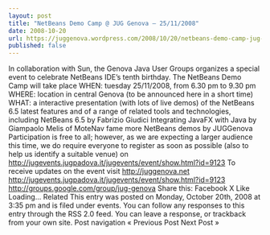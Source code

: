 ```yaml
---
layout: post
title: "NetBeans Demo Camp @ JUG Genova – 25/11/2008"
date: 2008-10-20
url: https://juggenova.wordpress.com/2008/10/20/netbeans-demo-camp-jug-genova-25112008/
published: false 
---
```


In collaboration with Sun, the Genova Java User Groups organizes a special event to celebrate NetBeans IDE’s tenth birthday. The NetBeans Demo Camp will take place WHEN: tuesday 25/11/2008, from 6.30 pm to 9.30 pm WHERE: location in central Genova (to be announced here in a short time) WHAT: a interactive presentation (with lots of live demos) of the NetBeans 6.5 latest features and of a range of related tools and technologies, including NetBeans 6.5 by Fabrizio Giudici Integrating JavaFX with Java by Giampaolo Melis of MoteNav fame more NetBeans demos by JUGGenova Participation is free to all; however, as we are expecting a larger audience this time, we do require everyone to register as soon as possible (also to help us identify a suitable venue) on http://jugevents.jugpadova.it/jugevents/event/show.html?id=9123 To receive updates on the event visit http://juggenova.net http://jugevents.jugpadova.it/jugevents/event/show.html?id=9123 http://groups.google.com/group/jug-genova Share this: Facebook X Like Loading... Related This entry was posted on Monday, October 20th, 2008 at 3:35 pm and is filed under events. You can follow any responses to this entry through the RSS 2.0 feed. You can leave a response, or trackback from your own site. Post navigation « Previous Post Next Post »
